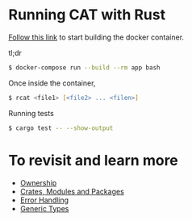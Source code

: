 # Running CAT with Rust

[Follow this link](DOCKER.md) to start building the docker container.

tl;dr
```zsh
$ docker-compose run --build --rm app bash
```

Once inside the container,

```zsh
$ rcat <file1> [<file2> ... <filen>]
```

Running tests
```zsh
$ cargo test -- --show-output
```

# To revisit and learn more

- [Ownership](https://doc.rust-lang.org/book/ch04-01-what-is-ownership.html)
- [Crates, Modules and Packages](https://doc.rust-lang.org/book/ch07-00-managing-growing-projects-with-packages-crates-and-modules.html)
- [Error Handling](https://doc.rust-lang.org/book/ch09-00-error-handling.html)
- [Generic Types](https://doc.rust-lang.org/book/ch10-00-generics.html)
